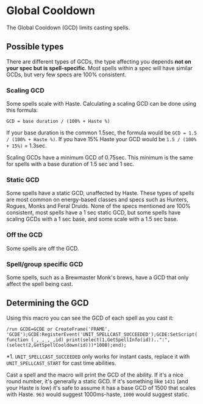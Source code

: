 # Global Cooldown

The Global Cooldown (GCD) limits casting spells.

## Possible types

There are different types of GCDs, the type affecting you depends **not on your spec but is spell-specific**. Most spells within a spec will have similar GCDs, but very few specs are 100% consistent.

### Scaling GCD

Some spells scale with Haste. Calculating a scaling GCD can be done using this formula:

```
GCD = base duration / (100% + Haste %)
```

If your base duration is the common 1.5sec, the formula would be `GCD = 1.5 / (100% + Haste %)`. If you have 15% Haste your GCD would be `1.5 / (100% + 15%)` = 1.3sec.

Scaling GCDs have a minimum GCD of 0.75sec. This minimum is the same for spells with a base duration of 1.5 sec and 1 sec.

### Static GCD

Some spells have a static GCD, unaffected by Haste. These types of spells are most common on energy-based classes and specs such as Hunters, Rogues, Monks and Feral Druids. None of the specs mentioned are 100% consistent, most spells have a 1 sec static GCD, but some spells have scaling GCDs with a 1 sec base, and some scale with a 1.5 sec base.

### Off the GCD

Some spells are off the GCD. 

### Spell/group specific GCD

Some spells, such as a Brewmaster Monk's brews, have a GCD that only affect the spell being cast.

## Determining the GCD

Using this macro you can see the GCD of each spell as you cast it:
```
/run GCDE=GCDE or CreateFrame('FRAME', 'GCDE');GCDE:RegisterEvent('UNIT_SPELLCAST_SUCCEEDED');GCDE:SetScript('OnEvent', function (_,_,_,_,id) print(select(1,GetSpellInfo(id))..":",(select(2,GetSpellCooldown(id)))*1000);end);
```
*1. `UNIT_SPELLCAST_SUCCEEDED` only works for instant casts, replace it with `UNIT_SPELLCAST_START` for cast time abilities.

Cast a spell and the macro will print the GCD of the ability. If it's a nice round number, it's generally a static GCD. If it's something like `1431` (and your Haste is low) it's safe to assume it has a base GCD of 1500 that scales with Haste. `963` would suggest 1000ms-haste, `1000` would suggest static.
